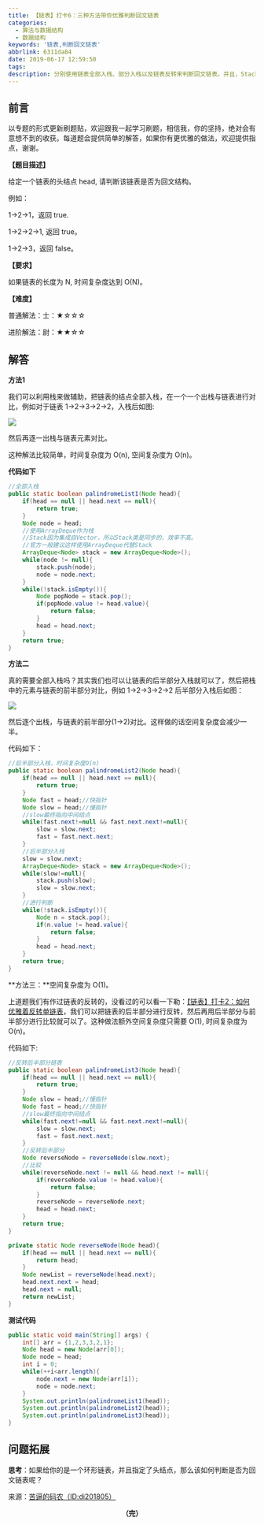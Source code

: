 ```yaml
---
title: 【链表】打卡6：三种方法带你优雅判断回文链表
categories:
  - 算法与数据结构
  - 数据结构
keywords: '链表,判断回文链表'
abbrlink: 6311da84
date: 2019-06-17 12:59:50
tags:
description: 分别使用链表全部入栈、部分入栈以及链表反转来判断回文链表。并且，Stack因为集成自Vector，所以Stack类是同步的，效率不高。官方一般建议这样使用ArrayDeque代替Stack。
---
```


## 前言

以专题的形式更新刷题贴，欢迎跟我一起学习刷题，相信我，你的坚持，绝对会有意想不到的收获。每道题会提供简单的解答，如果你有更优雅的做法，欢迎提供指点，谢谢。

<!--more-->

**【题目描述】**

给定一个链表的头结点 head, 请判断该链表是否为回文结构。

例如：

1->2->1，返回 true.

1->2->2->1, 返回 true。

1->2->3，返回 false。

**【要求】**

如果链表的长度为 N, 时间复杂度达到 O(N)。

**【难度】**

普通解法：士：★☆☆☆

进阶解法：尉：★★☆☆

## 解答

**方法1**

我们可以利用栈来做辅助，把链表的结点全部入栈，在一个一个出栈与链表进行对比，例如对于链表 1->2->3->2->2，入栈后如图:

![](http://ww1.sinaimg.cn/large/75a4a8eegy1g445a9ugbhj207k0angm0.jpg)

然后再逐一出栈与链表元素对比。

这种解法比较简单，时间复杂度为 O(n), 空间复杂度为 O(n)。

**代码如下**

```java
//全部入栈
public static boolean palindromeList1(Node head){
    if(head == null || head.next == null){
        return true;
    }
    Node node = head;
    //使用ArrayDeque作为栈
    //Stack因为集成自Vector，所以Stack类是同步的，效率不高。
    //官方一般建议这样使用ArrayDeque代替Stack
    ArrayDeque<Node> stack = new ArrayDeque<Node>();
    while(node != null){
        stack.push(node);
        node = node.next;
    }
    while(!stack.isEmpty()){
        Node popNode = stack.pop();
        if(popNode.value != head.value){
            return false;
        }
        head = head.next;
    }
    return true;
}
```

**方法二**

真的需要全部入栈吗？其实我们也可以让链表的后半部分入栈就可以了，然后把栈中的元素与链表的前半部分对比，例如 1->2->3->2->2 后半部分入栈后如图：

![](http://ww1.sinaimg.cn/large/75a4a8eegy1g449wbbtjkj205408rmxg.jpg)

然后逐个出栈，与链表的前半部分(1->2)对比。这样做的话空间复杂度会减少一半。

代码如下：

```java
//后半部分入栈，时间复杂度O(n)
public static boolean palindromeList2(Node head){
    if(head == null || head.next == null){
        return true;
    }
    Node fast = head;//快指针
    Node slow = head;//慢指针
    //slow最终指向中间结点
    while(fast.next!=null && fast.next.next!=null){
        slow = slow.next;
        fast = fast.next.next;
    }
    //后半部分入栈
    slow = slow.next;
    ArrayDeque<Node> stack = new ArrayDeque<Node>();
    while(slow!=null){
        stack.push(slow);
        slow = slow.next;
    }
    //进行判断
    while(!stack.isEmpty()){
        Node n = stack.pop();
        if(n.value != head.value){
            return false;
        }
        head = head.next;
    }
    return true;
}
```

**方法三：**空间复杂度为 O(1)。

上道题我们有作过链表的反转的，没看过的可以看一下勒：[【链表】打卡2：如何优雅着反转单链表](https://helloliwen.github.io/124f68d0.html)，我们可以把链表的后半部分进行反转，然后再用后半部分与前半部分进行比较就可以了。这种做法额外空间复杂度只需要 O(1), 时间复杂度为 O(n)。

代码如下:

```java
//反转后半部分链表
public static boolean palindromeList3(Node head){
    if(head == null || head.next == null){
        return true;
    }
    Node slow = head;//慢指针
    Node fast = head;//快指针
    //slow最终指向中间结点
    while(fast.next!=null && fast.next.next!=null){
        slow = slow.next;
        fast = fast.next.next;
    }
    //反转后半部分
    Node reverseNode = reverseNode(slow.next);
    //比较
    while(reverseNode.next != null && head.next != null){
        if(reverseNode.value != head.value){
            return false;
        }
        reverseNode = reverseNode.next;
        head = head.next;
    }
    return true;
}

private static Node reverseNode(Node head){
    if(head == null || head.next == null){
        return head;
    }
    Node newList = reverseNode(head.next);
    head.next.next = head;
    head.next = null;
    return newList;
}
```

**测试代码**

~~~java
public static void main(String[] args) {
    int[] arr = {1,2,3,3,2,1};
    Node head = new Node(arr[0]);
    Node node = head;
    int i = 0;
    while(++i<arr.length){
        node.next = new Node(arr[i]);
        node = node.next;
    }
    System.out.println(palindromeList1(head));
    System.out.println(palindromeList2(head));
    System.out.println(palindromeList3(head));
}
~~~

## 问题拓展

**思考**：如果给你的是一个环形链表，并且指定了头结点，那么该如何判断是否为回文链表呢？

来源：[苦逼的码农（ID:di201805）](<https://mp.weixin.qq.com/s?__biz=Mzg2NzA4MTkxNQ==&mid=2247485171&idx=2&sn=5495c1a318f4e20b6c1996a48b209f40&chksm=ce404d27f937c43116b85857b0f5d5e5acb3295b15f019df9a2a4f155dbc875f77c5cc318431&scene=21#wechat_redirect>)

<center style="font-weight:bold">（完）</center>